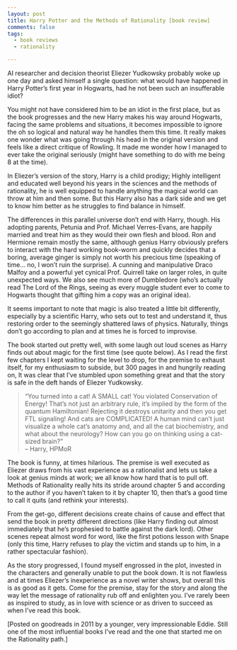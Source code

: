 ```yaml
---
layout: post
title: Harry Potter and the Methods of Rationality [book review]
comments: false
tags: 
  - book reviews
  - rationality

---
```


AI researcher and decision theorist Eliezer Yudkowsky probably woke up one day and asked himself a single question: what would have happened in Harry Potter’s first year in Hogwarts, had he not been such an insufferable idiot?

You might not have considered him to be an idiot in the first place, but as the book progresses and the new Harry makes his way around Hogwarts, facing the same problems and situations, it becomes impossible to ignore the oh so logical and natural way he handles them this time. It really makes one wonder what was going through his head in the original version and feels like a direct critique of Rowling. It made me wonder how I managed to ever take the original seriously (might have something to do with me being 8 at the time).

In Eliezer’s version of the story, Harry is a child prodigy; Highly intelligent and educated well beyond his years in the sciences and the methods of rationality, he is well equipped to handle anything the magical world can throw at him and then some. But this Harry also has a dark side and we get to know him better as he struggles to find balance in himself.

The differences in this parallel universe don’t end with Harry, though. His adopting parents, Petunia and Prof. Michael Verres-Evans, are happily married and treat him as they would their own flesh and blood. Ron and Hermione remain mostly the same, although genius Harry obviously prefers to interact with the hard working book-worm and quickly decides that a boring, average ginger is simply not worth his precious time (speaking of time… no, I won’t ruin the surprise). A cunning and manipulative Draco Malfoy and a powerful yet cynical Prof. Quirrell take on larger roles, in quite unexpected ways. We also see much more of Dumbledore (who’s actually read The Lord of the Rings, seeing as every muggle student ever to come to Hogwarts thought that gifting him a copy was an original idea).

It seems important to note that magic is also treated a little bit differently, especially by a scientific Harry, who sets out to test and understand it, thus restoring order to the seemingly shattered laws of physics. Naturally, things don’t go according to plan and at times he is forced to improvise.

The book started out pretty well, with some laugh out loud scenes as Harry finds out about magic for the first time (see quote below). As I read the first few chapters I kept waiting for the level to drop, for the premise to exhaust itself, for my enthusiasm to subside, but 300 pages in and hungrily reading on, It was clear that I’ve stumbled upon something great and that the story is safe in the deft hands of Eliezer Yudkowsky.

> “You turned into a cat! A SMALL cat! You violated Conservation of Energy! That’s not just an arbitrary rule, it’s implied by the form of the quantum Hamiltonian! Rejecting it destroys unitarity and then you get FTL signaling! And cats are COMPLICATED! A human mind can’t just visualize a whole cat’s anatomy and, and all the cat biochemistry, and what about the neurology? How can you go on thinking using a cat-sized brain?” <br/>
> – Harry, HPMoR

The book is funny, at times hilarious. The premise is well executed as Eliezer draws from his vast experience as a rationalist  and lets us take a look at genius minds at work; we all know how hard that is to pull off. Methods of Rationality really hits its stride around chapter 5 and according to the author if you haven’t taken to it by chapter 10, then that’s a good time to call it quits (and rethink your interests).

From the get-go, different decisions create chains of cause and effect that send the book in pretty different directions (like Harry finding out almost immediately that he’s prophesied to battle against the dark lord). Other scenes repeat almost word for word, like the first potions lesson with Snape (only this time, Harry refuses to play the victim and stands up to him, in a rather spectacular fashion).

As the story progressed, I found myself engrossed in the plot, invested in the characters and generally unable to put the book down. It is not flawless and at times Eliezer’s inexperience as a novel writer shows, but overall this is as good as it gets. Come for the premise, stay for the story and along the way let the message of rationality rub off and enlighten you. I’ve rarely been as inspired to study, as in love with science or as driven to succeed as when I’ve read this book.

[Posted on goodreads in 2011 by a younger, very impressionable Eddie. Still one of the most influential books I’ve read and the one that started me on the Rationality path.]

